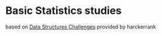 # Basic Statistics studies

based on [Data Structures Challenges](https://www.hackerrank.com/domains/data-structures) provided by
harckerrank
